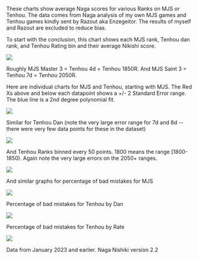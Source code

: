 These charts show average Naga scores for various Ranks on MJS or Tenhou. The data comes from Naga analysis of my own MJS games and Tenhou games kindly sent by Razout aka Enzegeitor. The results of myself and Razout are excluded to reduce bias.

To start with the conclusion, this chart shows each MJS rank, Tenhou dan rank, and Tenhou Rating bin and their average Nikishi score.

<kbd>![](<media/Score_vs_MJS_and_Tenhou.png>)</kbd>

Roughly MJS Master 3 = Tenhou 4d = Tenhou 1850R. And MJS Saint 3 = Tenhou 7d = Tenhou 2050R. 

Here are individual charts for MJS and Tenhou, starting with MJS. The Red Xs above and below each datapoint shows a +/- 2 Standard Error range. The blue line is a 2nd degree polynomial fit.

<kdb>![](<media/Naga Scores by MJS Rank.png>)</kbd>

Similar for Tenhou Dan (note the very large error range for 7d and 8d -- there were very few data points for these in the dataset)

<kbd>![](<media/Naga Scores by Tenhou Dan.png>)</kbd>

And Tenhou Ranks binned every 50 points. 1800 means the range \[1800-1850\). Again note the very large errors on the 2050+ ranges.

<kbd>![](<media/Naga Scores by Tenhou Rate.png>)</kbd>

And similar graphs for percentage of bad mistakes for MJS

<kbd>![](<media/Naga Bad Mistakes by MJS Rank.png>)</kbd>

Percentage of bad mistakes for Tenhou by Dan

<kbd>![](<media/Naga Bad Mistakes by Tenhou Dan.png>)</kbd>

Percentage of bad mistakes for Tenhou by Rate

<kdb>![](<media/Naga Bad Mistakes by Tenhou Rate.png>)</kbd>

Data from January 2023 and earlier. Naga Nishiki version 2.2